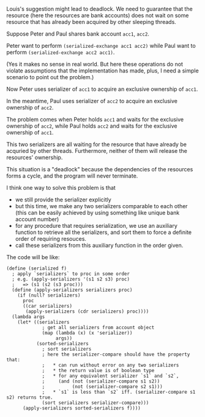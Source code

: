 Louis's suggestion might lead to deadlock.
We need to guarantee that the resource
(here the resources are bank accounts)
does not wait on some resource
that has already been acquired by other sleeping threads.

Suppose Peter and Paul shares bank account `acc1`, `acc2`.

Peter want to perform `(serialized-exchange acc1 acc2)` while 
Paul want to perform `(serialized-exchange acc2 acc1)`.

(Yes it makes no sense in real world. But here
these operations do not violate assumptions that the implementation
has made, plus, I need a simple scenario to point out the problem.)

Now Peter uses serializer of `acc1` to acquire 
an exclusive ownership of `acc1`.

In the meantime, Paul uses serializer of `acc2` to acquire
an exclusive ownership of `acc2`.

The problem comes when Peter holds `acc1` and waits for
the exclusive ownership of `acc2`,
while Paul holds `acc2` and waits for
the exclusive ownership of `acc1`.

This two serializers are all waiting for the resource that have
already be acquried by other threads. Furthermore, neither of them
will release the resources' ownership.

This situation is a "deadlock" because the dependencies of the resources
forms a cycle, and the program will never terminate.

I think one way to solve this problem is that

* we still provide the serializer explicitly
* but this time, we make any two serializers comparable to each other
(this can be easily achieved by using something like unique bank account number)
* for any procedure that requires serialization, we use an auxiliary function to retrieve
all the serializers, and sort them to force a definite order of requiring resouces.
* call these serializers from this auxiliary function in the order given.

The code will be like:

    (define (serialized f)
      ; apply `serializers` to proc in some order
      ; e.g. (apply-serializers '(s1 s2 s3) proc)
      ;   => (s1 (s2 (s3 proc)))
      (define (apply-serializers serializers proc)
        (if (null? serializers)
          proc
          ((car serializers)
           (apply-serializers (cdr serializers) proc))))
      (lambda args
        (let* ((serializers
                 ; get all serializers from account object
                 (map (lambda (x) (x 'serializer))
                      args))
               (sorted-serializers
                 ; sort serializers
                 ; here the serializer-compare should have the property that:
                 ;   * can run without error on any two serializers
                 ;   * the return value is of boolean type
                 ;   * for any equivalent serializer `s1` and `s2`,
                 ;     (and (not (serializer-compare s1 s2))
                 ;          (not (serializer-compare s2 s1)))
                 ;   * `s1` is less than `s2` iff. (serializer-compare s1 s2) returns true.
                 (sort serializers serializer-compare)))
          (apply-serializers sorted-serializers f))))
